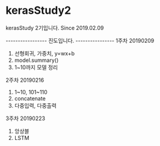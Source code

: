 # kerasStudy2
kerasStudy 2기입니다.
Since 2019.02.09


----------------- 진도입니다. ----------------
1주차 20190209
  1) 선형회귀, 가중치, y=wx+b
  2) model.summary()
  3) 1~10까지 모델 정리
  
2주차 20190216
  1) 1~10, 101~110
  2) concatenate
  3) 다중입력, 다중출력
  
3주차 20190223
  1) 앙상블
  2) LSTM
  
